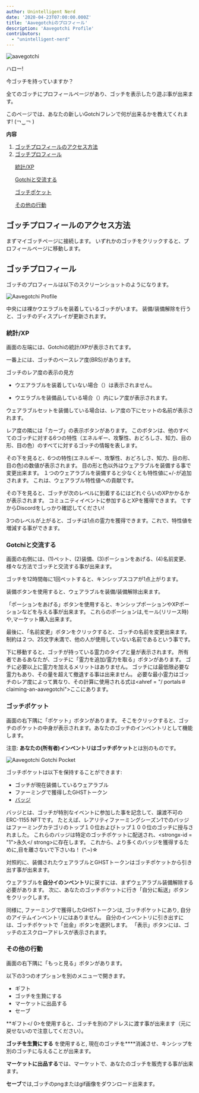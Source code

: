 ```yaml
---
author: Unintelligent Nerd
date: '2020-04-23T07:00:00.000Z'
title: 'Aavegotchiのプロフィール'
description: 'Aavegotchi Profile'
contributors:
  - "unintelligent-nerd"
---
```


<div class="headerImageContainer">
<img class="headerImage" src="/aavegotchi-profile/aavegotchi.png" alt="aavegotchi" />
<p class="headerImageText">ハロー!</p>
</div>

今ゴッチを持っていますか？

全てのゴッチにプロフィールページがあり、ゴッチを表示したり遊ぶ事が出来ます。

このページでは、あなたの新しいGotchiフレンで何が出来るかを教えてくれます! (￢‿￢ )

<div class="contentsBox">

**内容**

<ol>
<li><a href=#accessing-your-gotchi-profile>ゴッチプロフィールのアクセス方法</a></li>
<li><a href=#gotchi-profile>ゴッチプロフィール</a></li>
<p><a href=#stats-xp>統計/XP</a></p>
<p><a href=#interact-with-your-gotchi>Gotchiと交流する</a></p>
<p><a href=#gotchi-pocket>ゴッチポケット</a></p>
<p><a href=#more-actions>その他の行動</a></p>
</ol>

</div>

## ゴッチプロフィールのアクセス方法

まずマイゴッチページに接続します。 いずれかのゴッチをクリックすると、プロフィールページに移動します。

## ゴッチプロフィール

ゴッチのプロフィールは以下のスクリーンショットのようになります。

<img class = "bodyImage" src = "/aavegotchi-profile/aavegotchi-profile.png" alt = "Aavegotchi Profile" />

中央には裸かウエラブルを装着しているゴッチがいます。 装備/装備解除を行うと、ゴッチのディスプレイが更新されます。

### 統計/XP

画面の左端には、Gotchiの統計/XPが表示されてます。

一番上には、ゴッチのベースレア度(BRS)があります。

ゴッチのレア度の表示の見方

* ウエアラブルを装着していない場合（）は表示されません。

* ウエラブルを装備品している場合（）内にレア度が表示されます。

ウェアラブルセットを装備している場合は、レア度の下にセットの名前が表示されます。

レア度の隣には「カーブ」の表示ボタンがあります。 このボタンは、他のすべてのゴッチに対する6つの特性（エネルギー、攻撃性、おどろしさ、知力、目の形、目の色）のすべてに対するゴッチの情報を表します。

その下を見ると、6つの特性(エネルギー、攻撃性、おどろしさ、知力、目の形、目の色)の数値が表示されます。 目の形と色以外はウェアラブルを装備する事で変更出来ます。 １つのウェアラブルを装備すると少なくとも特性値に+/-が追加されます。 これは、ウェアラブル特性値への貢献です。

その下を見ると、ゴッチが次のレベルに到着するにはどれぐらいのXPかかるかが表示されます。 コミュニティイベントに参加するとXPを獲得できます。 ですからDiscordをしっかり確認してください!

3つのレベルが上がると、ゴッチは1点の霊力を獲得できます。これで、特性値を増減する事ができます。

### Gotchiと交流する

画面の右側には、(1)ペット、(2)装備、(3)ポーションをあげる、(4)名前変更、様々な方法でゴッチと交流する事が出来ます。

ゴッチを12時間毎に1回ペットすると、キンシップスコアが1点上がります。

装備ボタンを使用すると、ウェアラブルを装備/装備解除出来ます。

「ポーションをあげる」ボタンを使用すると、キンシップポーションやXPポーションなどを与える事が出来ます。 これらのポーションは,モール(リリース時)や,マーケット購入出来ます。

最後に、「名前変更」ボタンをクリックすると、ゴッチの名前を変更出来ます。 制約は２つ、25文字未満で、他の人が使用していない名前であるという事です。

下に移動すると、ゴッチが持っている霊力のタイプと量が表示されます。 所有者であるあなたが、ゴッチに「霊力を追加/霊力を取る」ボタンがあります。 ゴチに必要以上に霊力を加えるメリットはありません。 ゴッチには最低限必要な霊力もあり、その量を超えて撤退する事は出来ません。 必要な最小霊力はゴッチのレア度によって異なり、その計算に使用される式は<ahref = "/ portals＃claiming-an-aavegotchi">ここ</a>にあります。

### ゴッチポケット

画面の右下隅に「ポケット」ボタンがあります。 そこをクリックすると、ゴッチのポケットの中身が表示されます。あなたのゴッチのインベントリとして機能します。

注意: **あなたの(所有者)**インベントリは**ゴッチポケット**とは別のものです。

<img class = "bodyImage" src = "/aavegotchi-profile/aavegotchi-gotchi-pocket.png" alt = "Aavegotchi Gotchi Pocket" />

ゴッチポケットは以下を保持することができます:

* ゴッチが現在装備しているウェアラブル
* ファーミングで獲得したGHSTトークン
* [バッジ](/baadge)

バッジとは、ゴッチが特別なイベントに参加した事を記念して、譲渡不可のERC-1155 NFTです。 たとえば、レアリティファーミングシーズン1でのバッジはファーミングカテゴリのトップ１０位およびトップ１００位のゴッチに授与されました。 これらのバッジは特定のゴッチポケットに配送され、<strongx-id = "1">永久</ strong>に存在します。 これから、より多くのバッジを獲得するために,目を離さないで下さいね！ (^.~)☆

対照的に、装備されたウェアラブルとGHSTトークンはゴッチポケットから引き出す事が出来ます。

ウェアラブルを**自分イのンベントリ**に戻すには、まずウェアラブル装備解除する必要があります。 次に、あなたのゴッチポケットに行き「自分に転送」ボタンをクリックします。

同様に, ファーミングで獲得したGHSTトークンは, ゴッチポケットにあり, 自分のアイテムインベントリにはありません。 自分のインベントリに引き出すには、ゴッチポケットで「出金」ボタンを選択します。 「表示」ボタンには、ゴッチのエスクローアドレスが表示されます。

### その他の行動

画面の右下隅に「もっと見る」ボタンがあります。

以下の3つのオプションを別のメニューで開きます。

* ギフト
* ゴッチを生贄にする
* マーケットに出品する
* セーブ

**ギフト</ 0>を使用すると、ゴッチを別のアドレスに渡す事が出来ます（元に戻せないので注意してください）。</p>

**ゴッチを生贄にする** を使用すると, 現在のゴッチを****消滅させ、キンシップを別のゴッチに与えることが出来ます。

**マーケットに出品する**では、マーケットで、あなたのゴッチを販売する事が出来ます。

**セーブ**では,ゴッチのpngまたはgif画像をダウンロード出来ます。